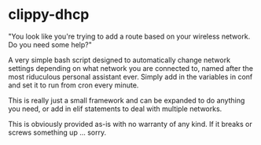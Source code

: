 clippy-dhcp
===========

"You look like you're trying to add a route based on your wireless network. Do you need some help?"

A very simple bash script designed to automatically change network settings depending on what network you are connected to, named after the most riduculous personal assistant ever. Simply add in the variables in conf and set it to run from cron every minute. 

This is really just a small framework and can be expanded to do anything you need, or add in elif statements to deal with multiple networks. 

This is obviously provided as-is with no warranty of any kind. If it breaks or screws something up ... sorry.

